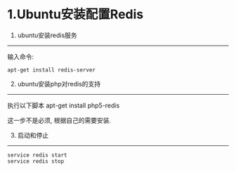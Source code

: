 1.Ubuntu安装配置Redis
===

1. ubuntu安装redis服务
---

输入命令:

	apt-get install redis-server
	
2. ubuntu安装php对redis的支持
---

执行以下脚本
	apt-get install php5-redis
	
<div class="bs-callout bs-callout-warning">
	<p>这一步不是必须, 根据自己的需要安装.</p>
</div>	
	
3. 启动和停止
---

	service redis start
	service redis stop